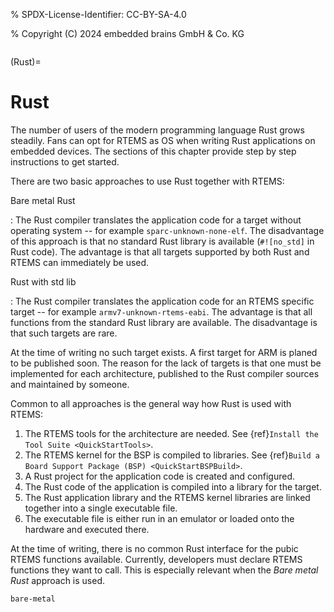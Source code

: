 % SPDX-License-Identifier: CC-BY-SA-4.0

% Copyright (C) 2024 embedded brains GmbH & Co. KG

```{index} Rust
```

(Rust)=

# Rust

The number of users of the modern programming language Rust grows
steadily. Fans can opt for RTEMS as OS when writing Rust
applications on embedded devices. The sections of this chapter
provide step by step instructions to get started.

There are two basic approaches to use Rust together with RTEMS:

Bare metal Rust

: The Rust compiler translates the application code for a target
  without operating system -- for example `sparc-unknown-none-elf`.
  The disadvantage of this approach is that no standard Rust library
  is available (`#![no_std]` in Rust code). The advantage is
  that all targets supported by both Rust and RTEMS can
  immediately be used.

Rust with std lib

: The Rust compiler translates the application code for an RTEMS
  specific target -- for example `armv7-unknown-rtems-eabi`.
  The advantage is that all functions from the standard Rust library
  are available. The disadvantage is that such targets are rare.

  At the time of writing no such target exists. A first target for ARM
  is planed to be published soon. The reason for the lack of targets is
  that one must be implemented for each architecture, published to the
  Rust compiler sources and maintained by someone.

Common to all approaches is the general way how Rust is used with RTEMS:

1. The RTEMS tools for the architecture are needed. See
   {ref}`Install the Tool Suite <QuickStartTools>`.
2. The RTEMS kernel for the BSP is compiled to libraries. See
   {ref}`Build a Board Support Package (BSP) <QuickStartBSPBuild>`.
3. A Rust project for the application code is created and configured.
4. The Rust code of the application is compiled into a library
   for the target.
5. The Rust application library and the RTEMS kernel libraries are
   linked together into a single executable file.
6. The executable file is either run in an emulator or loaded onto
   the hardware and executed there.

At the time of writing, there is no common Rust interface for the
pubic RTEMS functions available. Currently, developers must declare RTEMS
functions they want to call. This is especially relevant when the
*Bare metal Rust* approach is used.

```{toctree}
bare-metal
```
